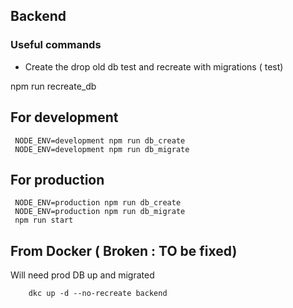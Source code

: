 ## Backend

### Useful commands

* Create the drop old db test and recreate with migrations ( test) 

npm run recreate_db

## For development

```
 NODE_ENV=development npm run db_create
 NODE_ENV=development npm run db_migrate

```

## For production

```
 NODE_ENV=production npm run db_create
 NODE_ENV=production npm run db_migrate
 npm run start
```


## From Docker ( Broken : TO be fixed)

Will need prod DB up and migrated 

```
    dkc up -d --no-recreate backend
```


